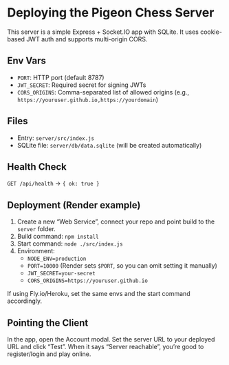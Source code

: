 # Deploying the Pigeon Chess Server

This server is a simple Express + Socket.IO app with SQLite. It uses cookie-based JWT auth and supports multi-origin CORS.

## Env Vars

- `PORT`: HTTP port (default 8787)
- `JWT_SECRET`: Required secret for signing JWTs
- `CORS_ORIGINS`: Comma-separated list of allowed origins (e.g., `https://youruser.github.io,https://yourdomain`)

## Files

- Entry: `server/src/index.js`
- SQLite file: `server/db/data.sqlite` (will be created automatically)

## Health Check

`GET /api/health` → `{ ok: true }`

## Deployment (Render example)

1) Create a new “Web Service”, connect your repo and point build to the `server` folder.
2) Build command: `npm install`
3) Start command: `node ./src/index.js`
4) Environment:
   - `NODE_ENV=production`
   - `PORT=10000` (Render sets `$PORT`, so you can omit setting it manually)
   - `JWT_SECRET=your-secret`
   - `CORS_ORIGINS=https://youruser.github.io`

If using Fly.io/Heroku, set the same envs and the start command accordingly.

## Pointing the Client

In the app, open the Account modal. Set the server URL to your deployed URL and click “Test”. When it says “Server reachable”, you’re good to register/login and play online.

